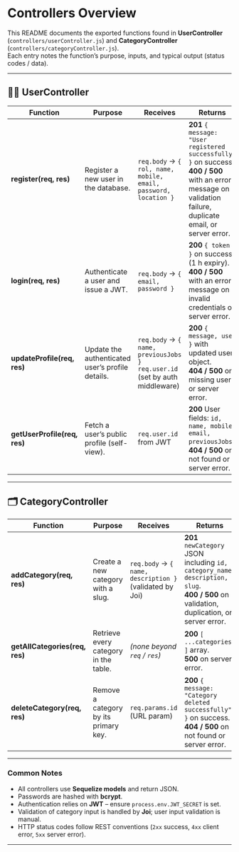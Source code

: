 # Controllers Overview

This README documents the exported functions found in **UserController** (`controllers/userController.js`) and **CategoryController** (`controllers/categoryController.js`).  
Each entry notes the function’s purpose, inputs, and typical output (status codes / data).

---

## 🧑‍💼 UserController

| Function | Purpose | Receives | Returns |
|----------|---------|----------|---------|
| **register(req, res)** | Register a new user in the database. | `req.body` → `{ rol, name, mobile, email, password, location }` | **201** `{ message: "User registered successfully" }` on success. <br> **400 / 500** with an error message on validation failure, duplicate email, or server error. |
| **login(req, res)** | Authenticate a user and issue a JWT. | `req.body` → `{ email, password }` | **200** `{ token }` on success (1 h expiry). <br> **400 / 500** with an error message on invalid credentials or server error. |
| **updateProfile(req, res)** | Update the authenticated user’s profile details. | `req.body` → `{ name, previousJobs }`  <br>`req.user.id` (set by auth middleware) | **200** `{ message, user }` with updated user object. <br> **404 / 500** on missing user or server error. |
| **getUserProfile(req, res)** | Fetch a user’s public profile (self-view). | `req.user.id` from JWT | **200** User fields: `id, name, mobile, email, previousJobs`. <br> **404 / 500** on not found or server error. |

---

## 🗂️ CategoryController

| Function | Purpose | Receives | Returns |
|----------|---------|----------|---------|
| **addCategory(req, res)** | Create a new category with a slug. | `req.body` → `{ name, description }` (validated by Joi) | **201** `newCategory` JSON including `id, category_name, description, slug`. <br> **400 / 500** on validation, duplication, or server error. |
| **getAllCategories(req, res)** | Retrieve every category in the table. | *(none beyond `req` / `res`)* | **200** `[ ...categories ]` array. <br> **500** on server error. |
| **deleteCategory(req, res)** | Remove a category by its primary key. | `req.params.id` (URL param) | **200** `{ message: "Category deleted successfully" }` on success. <br> **404 / 500** on not found or server error. |

---

### Common Notes

* All controllers use **Sequelize models** and return JSON.  
* Passwords are hashed with **bcrypt**.  
* Authentication relies on **JWT** – ensure `process.env.JWT_SECRET` is set.  
* Validation of category input is handled by **Joi**; user input validation is manual.  
* HTTP status codes follow REST conventions (`2xx` success, `4xx` client error, `5xx` server error).

---

